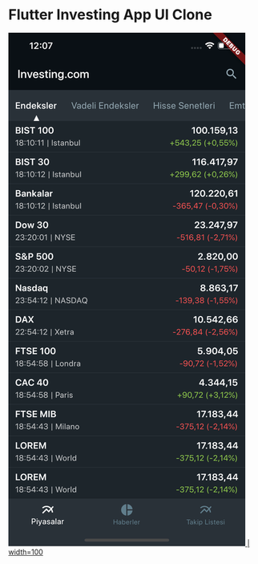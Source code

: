# Flutter Investing App UI Clone


[![](https://github.com/right7ctrl/flutter_investing_app/blob/master/screenshots/home.png) | width=100]()
